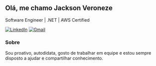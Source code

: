 ## Olá, me chamo Jackson Veroneze

Software Engineer | .NET | AWS Certified

[![LinkedIn](https://img.shields.io/badge/-LinkedIn-blue?style=for-the-badge&logo=Linkedin&logoColor=white&link=https://www.linkedin.com/in/jacksonveroneze/)](https://www.linkedin.com/in/jacksonveroneze)
[![Gmail](https://img.shields.io/badge/-Gmail-c14438?style=for-the-badge&logo=Gmail&logoColor=white)](mailto:jacksonvze@gmail.com)


### Sobre
Sou proativo, autodidata, gosto de trabalhar em equipe e estou sempre disposto a ajudar e compartilhar conhecimento.
